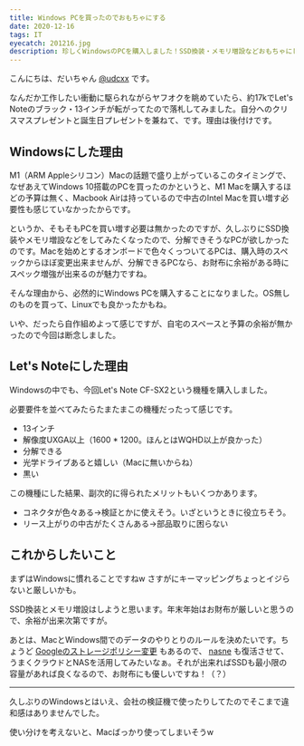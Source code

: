 ```yaml
---
title: Windows PCを買ったのでおもちゃにする
date: 2020-12-16
tags: IT
eyecatch: 201216.jpg
description: 珍しくWindowsのPCを購入しました！SSD換装・メモリ増設などおもちゃにして遊び倒すゾ〜〜〜！
---
```


こんにちは、だいちゃん [@udcxx](https://twitter.com/udc_xx) です。

なんだか工作したい衝動に駆られながらヤフオクを眺めていたら、約17kでLet's Noteのブラック・13インチが転がってたので落札してみました。自分へのクリスマスプレゼントと誕生日プレゼントを兼ねて、です。理由は後付けです。

## Windowsにした理由

M1（ARM Appleシリコン）Macの話題で盛り上がっているこのタイミングで、なぜあえてWindows 10搭載のPCを買ったのかというと、M1 Macを購入するほどの予算は無く、Macbook Airは持っているので中古のIntel Macを買い増す必要性も感じていなかったからです。

というか、そもそもPCを買い増す必要は無かったのですが、久しぶりにSSD換装やメモリ増設などをしてみたくなったので、分解できそうなPCが欲しかったのです。Macを始めとするオンボードで色々くっついてるPCは、購入時のスペックからほぼ変更出来ませんが、分解できるPCなら、お財布に余裕がある時にスペック増強が出来るのが魅力ですね。

そんな理由から、必然的にWindows PCを購入することになりました。OS無しのものを買って、Linuxでも良かったかもね。

いや、だったら自作組めよって感じですが、自宅のスペースと予算の余裕が無かったので今回は断念しました。


## Let's Noteにした理由

Windowsの中でも、今回Let's Note CF-SX2という機種を購入しました。

必要要件を並べてみたらたまたまこの機種だったって感じです。

* 13インチ
* 解像度UXGA以上（1600 * 1200。ほんとはWQHD以上が良かった）
* 分解できる
* 光学ドライブあると嬉しい（Macに無いからね）
* 黒い

この機種にした結果、副次的に得られたメリットもいくつかあります。

* コネクタが色々ある→検証とかに使えそう。いざというときに役立ちそう。
* リース上がりの中古がたくさんある→部品取りに困らない


## これからしたいこと

まずはWindowsに慣れることですねw さすがにキーマッピングちょっとイジらないと厳しいかも。

SSD換装とメモリ増設はしようと思います。年末年始はお財布が厳しいと思うので、余裕が出来次第ですが。

あとは、MacとWindows間でのデータのやりとりのルールを決めたいです。ちょうど [Googleのストレージポリシー変更](https://japan.googleblog.com/2020/11/storage-policies-update.html) もあるので、 [nasne](https://amzn.to/389WJaA) も復活させて、うまくクラウドとNASを活用してみたいなぁ。それが出来ればSSDも最小限の容量があれば良くなるので、お財布にも優しいですね！（？）

-----

久しぶりのWindowsとはいえ、会社の検証機で使ったりしてたのでそこまで違和感はありませんでした。

使い分けを考えないと、Macばっかり使ってしまいそうw
